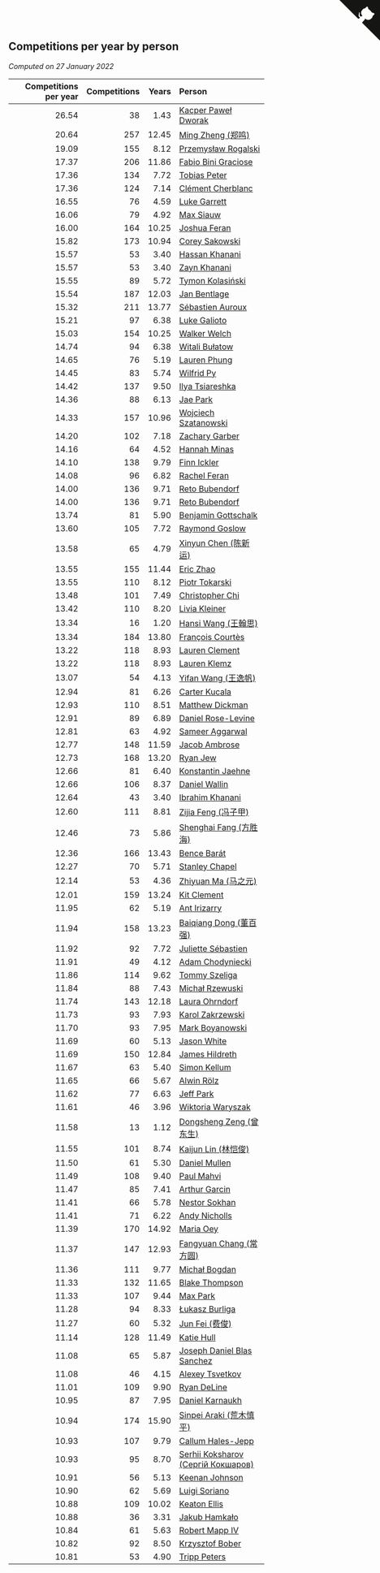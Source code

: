 ## Competitions per year by person

*Computed on 27 January 2022*

| Competitions per year | Competitions | Years | Person |
| ---: | ---: | ---: | :--- |
| 26.54 | 38 | 1.43 | [Kacper Paweł Dworak](https://www.worldcubeassociation.org/persons/2020DWOR01) |
| 20.64 | 257 | 12.45 | [Ming Zheng (郑鸣)](https://www.worldcubeassociation.org/persons/2009ZHEN11) |
| 19.09 | 155 | 8.12 | [Przemysław Rogalski](https://www.worldcubeassociation.org/persons/2013ROGA02) |
| 17.37 | 206 | 11.86 | [Fabio Bini Graciose](https://www.worldcubeassociation.org/persons/2010GRAC02) |
| 17.36 | 134 | 7.72 | [Tobias Peter](https://www.worldcubeassociation.org/persons/2014PETE03) |
| 17.36 | 124 | 7.14 | [Clément Cherblanc](https://www.worldcubeassociation.org/persons/2014CHER05) |
| 16.55 | 76 | 4.59 | [Luke Garrett](https://www.worldcubeassociation.org/persons/2017GARR05) |
| 16.06 | 79 | 4.92 | [Max Siauw](https://www.worldcubeassociation.org/persons/2017SIAU02) |
| 16.00 | 164 | 10.25 | [Joshua Feran](https://www.worldcubeassociation.org/persons/2011FERA01) |
| 15.82 | 173 | 10.94 | [Corey Sakowski](https://www.worldcubeassociation.org/persons/2011SAKO01) |
| 15.57 | 53 | 3.40 | [Hassan Khanani](https://www.worldcubeassociation.org/persons/2018KHAN26) |
| 15.57 | 53 | 3.40 | [Zayn Khanani](https://www.worldcubeassociation.org/persons/2018KHAN28) |
| 15.55 | 89 | 5.72 | [Tymon Kolasiński](https://www.worldcubeassociation.org/persons/2016KOLA02) |
| 15.54 | 187 | 12.03 | [Jan Bentlage](https://www.worldcubeassociation.org/persons/2010BENT01) |
| 15.32 | 211 | 13.77 | [Sébastien Auroux](https://www.worldcubeassociation.org/persons/2008AURO01) |
| 15.21 | 97 | 6.38 | [Luke Galioto](https://www.worldcubeassociation.org/persons/2015GALI02) |
| 15.03 | 154 | 10.25 | [Walker Welch](https://www.worldcubeassociation.org/persons/2011WELC01) |
| 14.74 | 94 | 6.38 | [Witali Bułatow](https://www.worldcubeassociation.org/persons/2015BUAT01) |
| 14.65 | 76 | 5.19 | [Lauren Phung](https://www.worldcubeassociation.org/persons/2016PHUN02) |
| 14.45 | 83 | 5.74 | [Wilfrid Py](https://www.worldcubeassociation.org/persons/2016PYWI01) |
| 14.42 | 137 | 9.50 | [Ilya Tsiareshka](https://www.worldcubeassociation.org/persons/2012TERE01) |
| 14.36 | 88 | 6.13 | [Jae Park](https://www.worldcubeassociation.org/persons/2015PARK24) |
| 14.33 | 157 | 10.96 | [Wojciech Szatanowski](https://www.worldcubeassociation.org/persons/2011SZAT01) |
| 14.20 | 102 | 7.18 | [Zachary Garber](https://www.worldcubeassociation.org/persons/2014GARB01) |
| 14.16 | 64 | 4.52 | [Hannah Minas](https://www.worldcubeassociation.org/persons/2017MINA04) |
| 14.10 | 138 | 9.79 | [Finn Ickler](https://www.worldcubeassociation.org/persons/2012ICKL01) |
| 14.08 | 96 | 6.82 | [Rachel Feran](https://www.worldcubeassociation.org/persons/2015FERA01) |
| 14.00 | 136 | 9.71 | [Reto Bubendorf](https://www.worldcubeassociation.org/persons/2012BUBE01) |
| 14.00 | 136 | 9.71 | [Reto Bubendorf](https://www.worldcubeassociation.org/persons/2012BUBE01) |
| 13.74 | 81 | 5.90 | [Benjamin Gottschalk](https://www.worldcubeassociation.org/persons/2016GOTT01) |
| 13.60 | 105 | 7.72 | [Raymond Goslow](https://www.worldcubeassociation.org/persons/2014GOSL01) |
| 13.58 | 65 | 4.79 | [Xinyun Chen (陈新运)](https://www.worldcubeassociation.org/persons/2017CHEN36) |
| 13.55 | 155 | 11.44 | [Eric Zhao](https://www.worldcubeassociation.org/persons/2010ZHAO19) |
| 13.55 | 110 | 8.12 | [Piotr Tokarski](https://www.worldcubeassociation.org/persons/2013TOKA01) |
| 13.48 | 101 | 7.49 | [Christopher Chi](https://www.worldcubeassociation.org/persons/2014CHIC01) |
| 13.42 | 110 | 8.20 | [Livia Kleiner](https://www.worldcubeassociation.org/persons/2013KLEI03) |
| 13.34 | 16 | 1.20 | [Hansi Wang (王翰思)](https://www.worldcubeassociation.org/persons/2020WANG19) |
| 13.34 | 184 | 13.80 | [François Courtès](https://www.worldcubeassociation.org/persons/2008COUR01) |
| 13.22 | 118 | 8.93 | [Lauren Clement](https://www.worldcubeassociation.org/persons/2013KLEM01) |
| 13.22 | 118 | 8.93 | [Lauren Klemz](https://www.worldcubeassociation.org/persons/2013KLEM01) |
| 13.07 | 54 | 4.13 | [Yifan Wang (王逸帆)](https://www.worldcubeassociation.org/persons/2017WANY29) |
| 12.94 | 81 | 6.26 | [Carter Kucala](https://www.worldcubeassociation.org/persons/2015KUCA01) |
| 12.93 | 110 | 8.51 | [Matthew Dickman](https://www.worldcubeassociation.org/persons/2013DICK01) |
| 12.91 | 89 | 6.89 | [Daniel Rose-Levine](https://www.worldcubeassociation.org/persons/2015ROSE01) |
| 12.81 | 63 | 4.92 | [Sameer Aggarwal](https://www.worldcubeassociation.org/persons/2017AGGA01) |
| 12.77 | 148 | 11.59 | [Jacob Ambrose](https://www.worldcubeassociation.org/persons/2010AMBR01) |
| 12.73 | 168 | 13.20 | [Ryan Jew](https://www.worldcubeassociation.org/persons/2008JEWR01) |
| 12.66 | 81 | 6.40 | [Konstantin Jaehne](https://www.worldcubeassociation.org/persons/2015JAEH01) |
| 12.66 | 106 | 8.37 | [Daniel Wallin](https://www.worldcubeassociation.org/persons/2013WALL03) |
| 12.64 | 43 | 3.40 | [Ibrahim Khanani](https://www.worldcubeassociation.org/persons/2018KHAN27) |
| 12.60 | 111 | 8.81 | [Zijia Feng (冯子甲)](https://www.worldcubeassociation.org/persons/2013FENG02) |
| 12.46 | 73 | 5.86 | [Shenghai Fang (方胜海)](https://www.worldcubeassociation.org/persons/2016FANG01) |
| 12.36 | 166 | 13.43 | [Bence Barát](https://www.worldcubeassociation.org/persons/2008BARA01) |
| 12.27 | 70 | 5.71 | [Stanley Chapel](https://www.worldcubeassociation.org/persons/2016CHAP04) |
| 12.14 | 53 | 4.36 | [Zhiyuan Ma (马之元)](https://www.worldcubeassociation.org/persons/2017MAZH04) |
| 12.01 | 159 | 13.24 | [Kit Clement](https://www.worldcubeassociation.org/persons/2008CLEM01) |
| 11.95 | 62 | 5.19 | [Ant Irizarry](https://www.worldcubeassociation.org/persons/2016IRIZ02) |
| 11.94 | 158 | 13.23 | [Baiqiang Dong (董百强)](https://www.worldcubeassociation.org/persons/2008DONG06) |
| 11.92 | 92 | 7.72 | [Juliette Sébastien](https://www.worldcubeassociation.org/persons/2014SEBA01) |
| 11.91 | 49 | 4.12 | [Adam Chodyniecki](https://www.worldcubeassociation.org/persons/2017CHOD02) |
| 11.86 | 114 | 9.62 | [Tommy Szeliga](https://www.worldcubeassociation.org/persons/2012SZEL01) |
| 11.84 | 88 | 7.43 | [Michał Rzewuski](https://www.worldcubeassociation.org/persons/2014RZEW01) |
| 11.74 | 143 | 12.18 | [Laura Ohrndorf](https://www.worldcubeassociation.org/persons/2009OHRN01) |
| 11.73 | 93 | 7.93 | [Karol Zakrzewski](https://www.worldcubeassociation.org/persons/2014ZAKR01) |
| 11.70 | 93 | 7.95 | [Mark Boyanowski](https://www.worldcubeassociation.org/persons/2014BOYA01) |
| 11.69 | 60 | 5.13 | [Jason White](https://www.worldcubeassociation.org/persons/2016WHIT16) |
| 11.69 | 150 | 12.84 | [James Hildreth](https://www.worldcubeassociation.org/persons/2009HILD01) |
| 11.67 | 63 | 5.40 | [Simon Kellum](https://www.worldcubeassociation.org/persons/2016KELL12) |
| 11.65 | 66 | 5.67 | [Alwin Rölz](https://www.worldcubeassociation.org/persons/2016ROLZ01) |
| 11.62 | 77 | 6.63 | [Jeff Park](https://www.worldcubeassociation.org/persons/2015PARK08) |
| 11.61 | 46 | 3.96 | [Wiktoria Waryszak](https://www.worldcubeassociation.org/persons/2018WARY01) |
| 11.58 | 13 | 1.12 | [Dongsheng Zeng (曾东生)](https://www.worldcubeassociation.org/persons/2020ZENG03) |
| 11.55 | 101 | 8.74 | [Kaijun Lin (林恺俊)](https://www.worldcubeassociation.org/persons/2013LINK01) |
| 11.50 | 61 | 5.30 | [Daniel Mullen](https://www.worldcubeassociation.org/persons/2016MULL04) |
| 11.49 | 108 | 9.40 | [Paul Mahvi](https://www.worldcubeassociation.org/persons/2012MAHV01) |
| 11.47 | 85 | 7.41 | [Arthur Garcin](https://www.worldcubeassociation.org/persons/2014GARC27) |
| 11.41 | 66 | 5.78 | [Nestor Sokhan](https://www.worldcubeassociation.org/persons/2016SOKH01) |
| 11.41 | 71 | 6.22 | [Andy Nicholls](https://www.worldcubeassociation.org/persons/2015NICH04) |
| 11.39 | 170 | 14.92 | [Maria Oey](https://www.worldcubeassociation.org/persons/2007OEYM01) |
| 11.37 | 147 | 12.93 | [Fangyuan Chang (常方圆)](https://www.worldcubeassociation.org/persons/2009CHAN04) |
| 11.36 | 111 | 9.77 | [Michał Bogdan](https://www.worldcubeassociation.org/persons/2012BOGD01) |
| 11.33 | 132 | 11.65 | [Blake Thompson](https://www.worldcubeassociation.org/persons/2010THOM03) |
| 11.33 | 107 | 9.44 | [Max Park](https://www.worldcubeassociation.org/persons/2012PARK03) |
| 11.28 | 94 | 8.33 | [Łukasz Burliga](https://www.worldcubeassociation.org/persons/2013BURL01) |
| 11.27 | 60 | 5.32 | [Jun Fei (费俊)](https://www.worldcubeassociation.org/persons/2016FEIJ02) |
| 11.14 | 128 | 11.49 | [Katie Hull](https://www.worldcubeassociation.org/persons/2010HULL01) |
| 11.08 | 65 | 5.87 | [Joseph Daniel Blas Sanchez](https://www.worldcubeassociation.org/persons/2016SANC08) |
| 11.08 | 46 | 4.15 | [Alexey Tsvetkov](https://www.worldcubeassociation.org/persons/2017TSVE02) |
| 11.01 | 109 | 9.90 | [Ryan DeLine](https://www.worldcubeassociation.org/persons/2012DELI01) |
| 10.95 | 87 | 7.95 | [Daniel Karnaukh](https://www.worldcubeassociation.org/persons/2014KARN02) |
| 10.94 | 174 | 15.90 | [Sinpei Araki (荒木慎平)](https://www.worldcubeassociation.org/persons/2006ARAK01) |
| 10.93 | 107 | 9.79 | [Callum Hales-Jepp](https://www.worldcubeassociation.org/persons/2012HALE01) |
| 10.93 | 95 | 8.70 | [Serhii Koksharov (Сергій Кокшаров)](https://www.worldcubeassociation.org/persons/2013KOKS01) |
| 10.91 | 56 | 5.13 | [Keenan Johnson](https://www.worldcubeassociation.org/persons/2016JOHN30) |
| 10.90 | 62 | 5.69 | [Luigi Soriano](https://www.worldcubeassociation.org/persons/2016SORI04) |
| 10.88 | 109 | 10.02 | [Keaton Ellis](https://www.worldcubeassociation.org/persons/2012ELLI01) |
| 10.88 | 36 | 3.31 | [Jakub Hamkało](https://www.worldcubeassociation.org/persons/2018HAMK01) |
| 10.84 | 61 | 5.63 | [Robert Mapp IV](https://www.worldcubeassociation.org/persons/2016IVRO01) |
| 10.82 | 92 | 8.50 | [Krzysztof Bober](https://www.worldcubeassociation.org/persons/2013BOBE01) |
| 10.81 | 53 | 4.90 | [Tripp Peters](https://www.worldcubeassociation.org/persons/2017PETE04) |


<a href="https://github.com/jonatanklosko/wca_statistics" class="github-corner" aria-label="View source on Github"><svg width="80" height="80" viewBox="0 0 250 250" style="fill:#151513; color:#fff; position: absolute; top: 0; border: 0; right: 0;" aria-hidden="true"><path d="M0,0 L115,115 L130,115 L142,142 L250,250 L250,0 Z"></path><path d="M128.3,109.0 C113.8,99.7 119.0,89.6 119.0,89.6 C122.0,82.7 120.5,78.6 120.5,78.6 C119.2,72.0 123.4,76.3 123.4,76.3 C127.3,80.9 125.5,87.3 125.5,87.3 C122.9,97.6 130.6,101.9 134.4,103.2" fill="currentColor" style="transform-origin: 130px 106px;" class="octo-arm"></path><path d="M115.0,115.0 C114.9,115.1 118.7,116.5 119.8,115.4 L133.7,101.6 C136.9,99.2 139.9,98.4 142.2,98.6 C133.8,88.0 127.5,74.4 143.8,58.0 C148.5,53.4 154.0,51.2 159.7,51.0 C160.3,49.4 163.2,43.6 171.4,40.1 C171.4,40.1 176.1,42.5 178.8,56.2 C183.1,58.6 187.2,61.8 190.9,65.4 C194.5,69.0 197.7,73.2 200.1,77.6 C213.8,80.2 216.3,84.9 216.3,84.9 C212.7,93.1 206.9,96.0 205.4,96.6 C205.1,102.4 203.0,107.8 198.3,112.5 C181.9,128.9 168.3,122.5 157.7,114.1 C157.9,116.9 156.7,120.9 152.7,124.9 L141.0,136.5 C139.8,137.7 141.6,141.9 141.8,141.8 Z" fill="currentColor" class="octo-body"></path></svg></a><style>.github-corner:hover .octo-arm{animation:octocat-wave 560ms ease-in-out}@keyframes octocat-wave{0%,100%{transform:rotate(0)}20%,60%{transform:rotate(-25deg)}40%,80%{transform:rotate(10deg)}}@media (max-width:500px){.github-corner:hover .octo-arm{animation:none}.github-corner .octo-arm{animation:octocat-wave 560ms ease-in-out}}</style>
